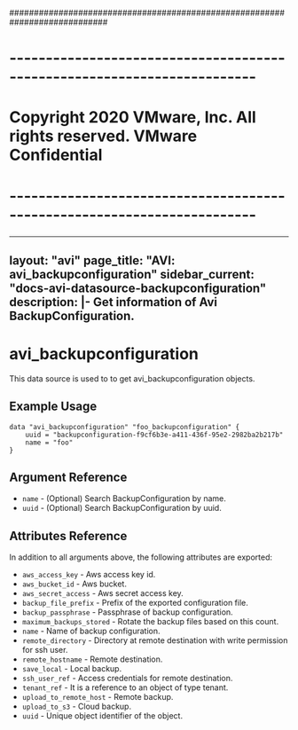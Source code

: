 ############################################################################
# ------------------------------------------------------------------------
# Copyright 2020 VMware, Inc.  All rights reserved. VMware Confidential
# ------------------------------------------------------------------------
###

---
layout: "avi"
page_title: "AVI: avi_backupconfiguration"
sidebar_current: "docs-avi-datasource-backupconfiguration"
description: |-
  Get information of Avi BackupConfiguration.
---

# avi_backupconfiguration

This data source is used to to get avi_backupconfiguration objects.

## Example Usage

```hcl
data "avi_backupconfiguration" "foo_backupconfiguration" {
    uuid = "backupconfiguration-f9cf6b3e-a411-436f-95e2-2982ba2b217b"
    name = "foo"
}
```

## Argument Reference

* `name` - (Optional) Search BackupConfiguration by name.
* `uuid` - (Optional) Search BackupConfiguration by uuid.

## Attributes Reference

In addition to all arguments above, the following attributes are exported:

* `aws_access_key` - Aws access key id.
* `aws_bucket_id` - Aws bucket.
* `aws_secret_access` - Aws secret access key.
* `backup_file_prefix` - Prefix of the exported configuration file.
* `backup_passphrase` - Passphrase of backup configuration.
* `maximum_backups_stored` - Rotate the backup files based on this count.
* `name` - Name of backup configuration.
* `remote_directory` - Directory at remote destination with write permission for ssh user.
* `remote_hostname` - Remote destination.
* `save_local` - Local backup.
* `ssh_user_ref` - Access credentials for remote destination.
* `tenant_ref` - It is a reference to an object of type tenant.
* `upload_to_remote_host` - Remote backup.
* `upload_to_s3` - Cloud backup.
* `uuid` - Unique object identifier of the object.

